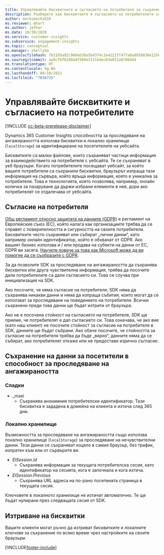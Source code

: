 ```yaml
---
title: Управлявайте бисквитките и съгласието на потребителя за съхраняване на потребителски данни
description: Разберете как бисквитките и съгласието на потребителите се използват за идентифициране на посетителите на уебсайта.
author: mochimochi016
ms.reviewer: mhart
ms.author: jefhar
ms.date: 10/30/2020
ms.service: customer-insights
ms.subservice: engagement-insights
ms.topic: conceptual
ms.manager: shellyha
ms.openlocfilehash: 7b3195a92c969ab36e5b43f4c2e4221ff477a0a8958838e1256528f58fe13dce
ms.sourcegitcommit: aa0cfbf6240a9f560e3131bdec63e051a8786dd4
ms.translationtype: HT
ms.contentlocale: bg-BG
ms.lasthandoff: 08/10/2021
ms.locfileid: "7036725"
---
```

# <a name="manage-cookies-and-user-consent"></a>Управлявайте бисквитките и съгласието на потребителите

[!INCLUDE [cc-beta-prerelease-disclaimer](includes/cc-beta-prerelease-disclaimer.md)]

Dynamics 365 Customer Insights способността за проследяване на ангажираността използва бисквитки и локално хранилище (`localStorage`) за идентифициране на посетителите на уебсайта.

Бисквитките са малки файлове, които съхраняват частици информация за взаимодействието на потребителя с уебсайта. Те се съхраняват в уеб браузъри. Когато потребителите посещават уебсайт, за който вашите потребители са съхранили бисквитки, браузърът изпраща тази информация на сървъра, който връща информация, която е уникална за потребителя. Това е технологията, която позволява, например, онлайн количка за пазаруване да държи избрани елементи в нея, дори ако потребителят се отдалечава от уебсайта.

## <a name="user-consent"></a>Съгласие на потребителя

[ Общ регламент относно защитата на данните (GDPR)](/dynamics365/get-started/gdpr/) е регламент на Европейския съюз (ЕС), който налага как организациите трябва да се справят с поверителността и сигурността на своите потребители. Бисквитките често съхраняват или събират „лични данни“, като например онлайн идентификатор, който е обхванат от GDPR. Ако вашият бизнес използва и / или продава на субекти на данни от ЕС, GDPR ви засяга. [Научете повече за това как Microsoft може да ви помогне да се съобразите с GDPR](https://www.microsoft.com/trust-center/privacy/gdpr-faqs).

За да позволите SDK за проследяване на ангажираността да съхранява бисквитки или друга чувствителна информация, трябва да посочите дали потребителите са дали съгласието си. Това се случва при инициализация на SDK.

Ако посочите, че няма съгласие на потребителя, SDK няма да съхранява никакви данни и няма да изпраща събития, които могат да се използват за проследяване на поведението на потребителя. Всички съхранени преди това данни ще бъдат изтрити от браузъра.

Ако не е посочена стойност на съгласието на потребителя, SDK ще приеме, че потребителят е дал съгласието си. Това означава, че ако вие (като наш клиент) не посочите стойност за съгласие на потребителя в SDK, данните ще бъдат събрани. Ако обаче посочите, че стойността за съгласие на потребителя трябва да бъде „вярно“, данните няма да се събират, ако потребителят откаже или не предостави изрично съгласие.

## <a name="visitor-data-storage-in-engagement-insights-capability"></a>Съхранение на данни за посетители в способност за проследяване на ангажираността

### <a name="cookies"></a>Сладки

- _msei
    - Съхранява анонимния потребителски идентификатор. Тази бисквитка е зададена в домейна на клиента и изтича след 365 дни.

### <a name="local-storage"></a>Локално хранилище

Възможността за проследяване на ангажираността също използва локално хранилище (`localStorage`) за проследяване на нечувствителни данни. Тези данни се съхраняват изцяло в самия браузър, без трафик, изпратен към или от сървърите ви.

- *EISession.Id* 
    - Съхранява информация за текущата потребителска сесия, като идентификатор на сесията, кога е започнала и кога изтича.
- *EISession.Previous*
    - Съхранява URL адреса на по-рано посетената страница в текущата сесия.
    
Ключовете в локалното хранилище не изтичат автоматично. Те ще бъдат нулирани през следващата сесия от SDK.

## <a name="deleting-cookies"></a>Изтриване на бисквитки

Вашите клиенти могат ръчно да изтриват бисквитките и локалните ключове за съхранение по всяко време чрез настройките на своите браузъри.


[!INCLUDE[footer-include](../includes/footer-banner.md)]